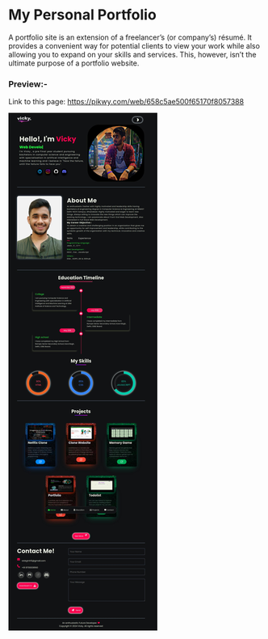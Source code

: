<h1>My Personal Portfolio </h1>

A portfolio site is an extension of a freelancer’s (or company’s) résumé. It provides a convenient way for potential clients to view your work while also allowing you to expand on your skills and services. This, however, isn’t the ultimate purpose of a portfolio website.

<h3>Preview:-</h3>

Link to this page: https://pikwy.com/web/658c5ae500f65170f8057388


<img src="./image/preview.jpg">

